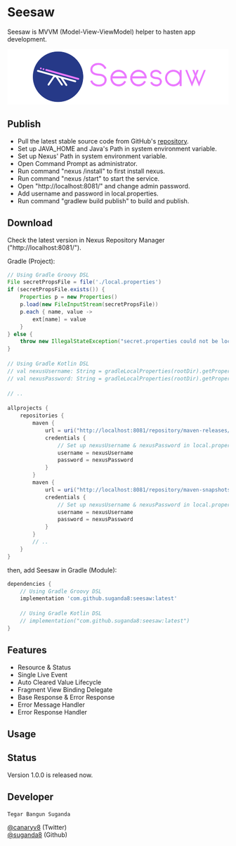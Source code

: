 Seesaw
====
Seesaw is MVVM (Model-View-ViewModel) helper to hasten app development.

![](static/seesaw.png)

Publish
--------
- Pull the latest stable source code from GitHub's [repository][1].
- Set up JAVA_HOME and Java's Path in system environment variable.
- Set up Nexus' Path in system environment variable.
- Open Command Prompt as administrator.
- Run command "nexus /install" to first install nexus.
- Run command "nexus /start" to start the service.
- Open "http://localhost:8081/" and change admin password.
- Add username and password in local.properties.
- Run command "gradlew build publish" to build and publish.

Download
--------
Check the latest version in Nexus Repository Manager ("http://localhost:8081/").

Gradle (Project):

```gradle
// Using Gradle Groovy DSL
File secretPropsFile = file('./local.properties')
if (secretPropsFile.exists()) {
    Properties p = new Properties()
    p.load(new FileInputStream(secretPropsFile))
    p.each { name, value ->
        ext[name] = value
    }
} else {
    throw new IllegalStateException("secret.properties could not be located for build process")
}

// Using Gradle Kotlin DSL
// val nexusUsername: String = gradleLocalProperties(rootDir).getProperty("nexusUsername")
// val nexusPassword: String = gradleLocalProperties(rootDir).getProperty("nexusPassword")

// ..

allprojects {
    repositories {
        maven {
            url = uri("http://localhost:8081/repository/maven-releases/")
            credentials {
                // Set up nexusUsername & nexusPassword in local.properties
                username = nexusUsername
                password = nexusPassword
            }
        }
        maven {
            url = uri("http://localhost:8081/repository/maven-snapshots/")
            credentials {
                // Set up nexusUsername & nexusPassword in local.properties
                username = nexusUsername
                password = nexusPassword
            }
        }
        // ..
    }
}
```

then, add Seesaw in Gradle (Module):

```gradle
dependencies {
    // Using Gradle Groovy DSL
    implementation 'com.github.suganda8:seesaw:latest'

    // Using Gradle Kotlin DSL
    // implementation("com.github.suganda8:seesaw:latest")
}
```

Features
-----
- Resource & Status
- Single Live Event
- Auto Cleared Value Lifecycle
- Fragment View Binding Delegate
- Base Response & Error Response
- Error Message Handler
- Error Response Handler

Usage
-----

Status
------
Version 1.0.0 is released now.

Developer
------
```
Tegar Bangun Suganda
```

[@canaryv8][2] (Twitter)\
[@suganda8][3] (Github)

[1]: https://github.com/suganda8/seesaw/tree/master
[2]: https://twitter.com/canaryv8
[3]: https://github.com/suganda8
